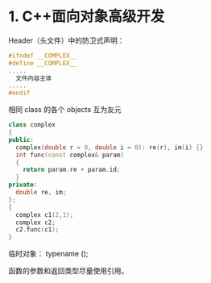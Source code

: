 # 1. C++面向对象高级开发

Header（头文件）中的防卫式声明：

```C++
#ifndef __COMPLEX__
#define __COMPLEX__
.....
  文件内容主体
.....
#endif
```

相同 class 的各个 objects 互为友元

```C++
class complex 
{
public:
  complex(double r = 0, double i = 0): re(r), im(i) {}
  int func(const complex& param)
  {
    return param.re + param.id;
  }
private:
  double re, im;
};
{
  complex c1(2,1);
  complex c2;
  c2.func(c1);
}
```

临时对象： typename ();

函数的参数和返回类型尽量使用引用。

